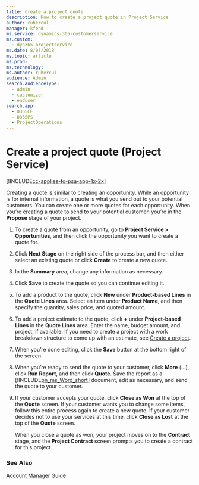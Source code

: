 ```yaml
---
title: Create a project quote
description: How to create a project quote in Project Service
author: ruhercul
manager: kfend
ms.service: dynamics-365-customerservice
ms.custom: 
  - dyn365-projectservice
ms.date: 8/03/2018
ms.topic: article
ms.prod: 
ms.technology: 
ms.author: ruhercul
audience: Admin
search.audienceType: 
  - admin
  - customizer
  - enduser
search.app: 
  - D365CE
  - D365PS
  - ProjectOperations
---
```

# Create a project quote (Project Service)

[!INCLUDE[cc-applies-to-psa-app-1x-2x](../includes/cc-applies-to-psa-app-1x-2x.md)]

Creating a quote is similar to creating an opportunity. While an opportunity is for internal information, a quote is what you send out to your potential customers. You can create one or more quotes for each opportunity. When you’re creating a quote to send to your potential customer, you’re in the **Propose** stage of your project.  
  
1. To create a quote from an opportunity, go to **Project Service > Opportunities**, and then click the opportunity you want to create a quote for.  
  
2. Click **Next Stage** on the right side of the process bar, and then either select an existing quote or click **Create** to create a new quote.  
  
3. In the **Summary** area, change any information as necessary.  
  
4. Click **Save** to create the quote so you can continue editing it.  
  
5. To add a product to the quote, click **New** under **Product-based Lines** in the **Quote Lines** area. Select an item under **Product Name**, and then specify the quantity, sales price, and quoted amount.  
  
6. To add a project estimate to the quote, click **+** under **Project-based Lines** in the **Quote Lines** area. Enter the name, budget amount, and project, if available. If you need to create a project with a work breakdown structure to come up with an estimate, see [Create a project](../psa/create-project.md).  
  
7. When you’re done editing, click the **Save** button at the bottom right of the screen.  
  
8. When you’re ready to send the quote to your customer, click **More** (…), click **Run Report**, and then click **Quote**. Save the report as a [!INCLUDE[pn_ms_Word_short](../includes/pn-ms-word-short.md)] document, edit as necessary, and send the quote to your customer.  
  
9. If your customer accepts your quote, click **Close as Won** at the top of the **Quote** screen. If your customer wants you to change some items, follow this entire process again to create a new quote. If your customer decides not to use your services at this time, click **Close as Lost** at the top of the **Quote** screen.  
  
   When you close a quote as won, your project moves on to the **Contract** stage, and the **Project Contract** screen prompts you to create a contract for this project.  
  
### See Also  
 [Account Manager Guide](../psa/account-manager-guide.md)
